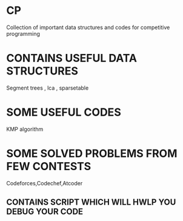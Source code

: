 # CP
Collection of important data structures and codes for competitive programming

# CONTAINS USEFUL DATA STRUCTURES
Segment trees , lca , sparsetable
# SOME USEFUL CODES
KMP algorithm
# SOME SOLVED PROBLEMS FROM FEW CONTESTS
 Codeforces,Codechef,Atcoder
## CONTAINS SCRIPT WHICH WILL HWLP YOU DEBUG YOUR CODE
